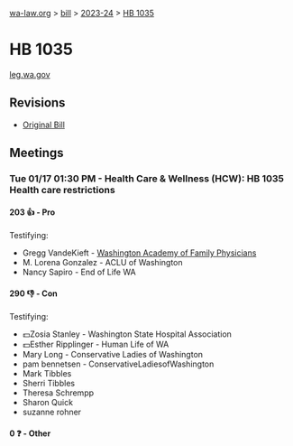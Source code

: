 [wa-law.org](/) > [bill](/bill/) > [2023-24](/bill/2023-24/) > [HB 1035](/bill/2023-24/hb/1035/)

# HB 1035
[leg.wa.gov](https://app.leg.wa.gov/billsummary?BillNumber=1035&Year=2023&Initiative=false)

## Revisions
* [Original Bill](1/)

## Meetings
### Tue 01/17 01:30 PM - Health Care & Wellness (HCW): HB 1035 Health care restrictions
#### 203 👍 - Pro
Testifying:
* Gregg VandeKieft - [Washington Academy of Family Physicians](/org/washington_academy_of_family_physicians/)
* M. Lorena Gonzalez - ACLU of Washington
* Nancy  Sapiro - End of Life WA

#### 290 👎 - Con
Testifying:
* 💵Zosia Stanley - Washington State Hospital Association
* 💵Esther Ripplinger - Human Life of WA
* Mary Long - Conservative Ladies of Washington
* pam bennetsen - ConservativeLadiesofWashington
* Mark Tibbles
* Sherri Tibbles
* Theresa Schrempp
* Sharon Quick
* suzanne rohner

#### 0 ❓ - Other
